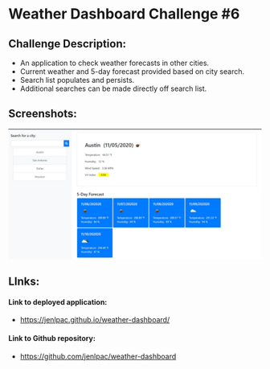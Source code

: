 # Weather Dashboard Challenge #6

## Challenge Description:
* An application to check weather forecasts in other cities.
* Current weather and 5-day forecast provided based on city search.
* Search list populates and persists.
* Additional searches can be made directly off search list.

## Screenshots:
![Screenshot](./assets/images/Screenshot_1.JPG)

## LInks:
#### Link to deployed application:
* https://jenlpac.github.io/weather-dashboard/
#### Link to Github repository:
* https://github.com/jenlpac/weather-dashboard